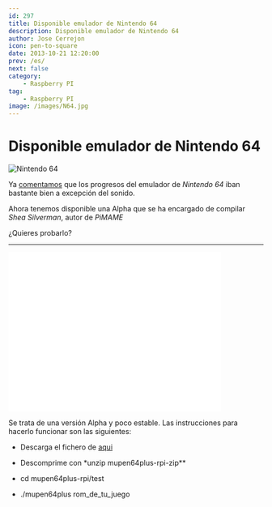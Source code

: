 ```yaml
---
id: 297
title: Disponible emulador de Nintendo 64
description: Disponible emulador de Nintendo 64
author: Jose Cerrejon
icon: pen-to-square
date: 2013-10-21 12:20:00
prev: /es/
next: false
category:
    - Raspberry PI
tag:
    - Raspberry PI
image: /images/N64.jpg
---
```


# Disponible emulador de Nintendo 64

![Nintendo 64](/images/N64.jpg)

Ya [comentamos](/post.php?id=285) que los progresos del emulador de _Nintendo 64_ iban bastante bien a excepción del sonido.

Ahora tenemos disponible una Alpha que se ha encargado de compilar _Shea Silverman_, autor de _PiMAME_

¿Quieres probarlo?

---

<iframe width="420" height="315" src="//www.youtube.com/embed/uMEhhIQqWJI" frameborder="0" allowfullscreen></iframe>

Se trata de una versión Alpha y poco estable. Las instrucciones para hacerlo funcionar son las siguientes:

-   Descarga el fichero de [aqui](https://sheasilverman.com/rpi/raspbian/mupen64plus-rpi.zip)

-   Descomprime con \*unzip mupen64plus-rpi-zip\*\*

-   cd mupen64plus-rpi/test

-   ./mupen64plus rom_de_tu_juego
